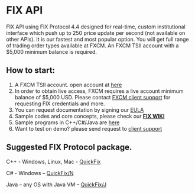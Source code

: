# FIX API

FIX API using FIX Protocol 4.4 designed for real-time, custom institutional interface which push up to 250 price update per second (not available on other APIs). It is our fastest and most popular option. You will get full range of trading order types available at FXCM. An FXCM TSII account with a $5,000 minimum balance is required.

## How to start:
1) A FXCM TSII account. open account at [here](https://www.fxcm.com/)
2) In order to obtain live access, FXCM requires a live account minimum balance of $5,000 USD. Please contact [FXCM client support](https://www.fxcm.com/support/contact-client-support/) for requesting FIX credentials and more.
3) You can request documentation by signing our [EULA](https://www.fxcm.com/forms/eula/)
4) Sample codes and core concepts, please check our [**FIX WIKI**](https://apiwiki.fxcorporate.com/doku.php?id=fix_api/)
5) Sample programs in C++/C#/Java are [here](https://apiwiki.fxcorporate.com/doku.php?id=example_projects)
6) Want to test on demo? please send request to [client support](https://www.fxcm.com/support/contact-client-support/)

## Suggested FIX Protocol package.
C++ - Windows, Linux, Mac - <a href="http://www.quickfixengine.org/">QuickFix</a>

C# - Windows – <a href="http://quickfixn.org/">QuickFix/N</a>

Java – any OS with Java VM – <a href="http://www.quickfixj.org/">QuickFix/J</a>

